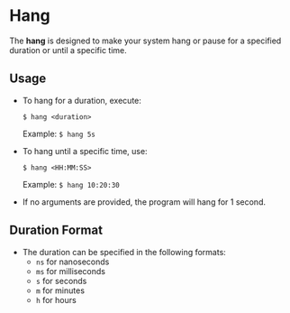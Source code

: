 # Hang

The **hang** is designed to make your system hang or pause for a specified duration or until a specific time.

## Usage
- To hang for a duration, execute:
  ```
  $ hang <duration>
  ```
  Example: `$ hang 5s`

- To hang until a specific time, use:
  ```
  $ hang <HH:MM:SS>
  ```
  Example: `$ hang 10:20:30`

- If no arguments are provided, the program will hang for 1 second.

## Duration Format
- The duration can be specified in the following formats:
  - `ns` for nanoseconds
  - `ms` for milliseconds
  - `s` for seconds
  - `m` for minutes
  - `h` for hours

